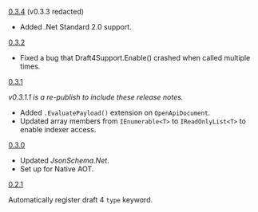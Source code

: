 

[0.3.4](https://github.com/gregsdennis/Graeae/commit/f3f6bb0c4ec29879f8fb24573900f51f61e0bfae) (v0.3.3 redacted)

- Added .Net Standard 2.0 support.

[0.3.2](https://github.com/gregsdennis/Graeae/pull/11)

- Fixed a bug that Draft4Support.Enable() crashed when called multiple times.

[0.3.1](https://github.com/gregsdennis/Graeae/pull/10)

_v0.3.1.1 is a re-publish to include these release notes._

- Added `.EvaluatePayload()` extension on `OpenApiDocument`.
- Updated array members from `IEnumerable<T>` to `IReadOnlyList<T>` to enable indexer access.

[0.3.0](https://github.com/gregsdennis/Graeae/pull/6)

- Updated _JsonSchema.Net_.
- Set up for Native AOT.

[0.2.1](https://github.com/gregsdennis/Graeae/pull/4)

Automatically register draft 4 `type` keyword.